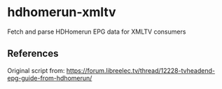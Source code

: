 # hdhomerun-xmltv
Fetch and parse HDHomerun EPG data for XMLTV consumers



## References
Original script from: https://forum.libreelec.tv/thread/12228-tvheadend-epg-guide-from-hdhomerun/